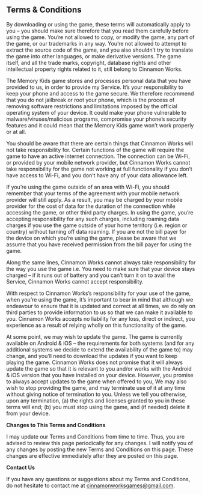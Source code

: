 ## Terms & Conditions

By downloading or using the game, these terms will automatically apply to you – you should make sure therefore that you read them carefully before using the game. You’re not allowed to copy, or modify the game, any part of the game, or our trademarks in any way. You’re not allowed to attempt to extract the source code of the game, and you also shouldn’t try to translate the game into other languages, or make derivative versions. The game itself, and all the trade marks, copyright, database rights and other intellectual property rights related to it, still belong to Cinnamon Works.

The Memory Kids game stores and processes personal data that you have provided to us, in order to provide my Service. It’s your responsibility to keep your phone and access to the game secure. We therefore recommend that you do not jailbreak or root your phone, which is the process of removing software restrictions and limitations imposed by the official operating system of your device. It could make your phone vulnerable to malware/viruses/malicious programs, compromise your phone’s security features and it could mean that the Memory Kids game won’t work properly or at all.

You should be aware that there are certain things that Cinnamon Works will not take responsibility for. Certain functions of the game will require the game to have an active internet connection. The connection can be Wi-Fi, or provided by your mobile network provider, but Cinnamon Works cannot take responsibility for the game not working at full functionality if you don’t have access to Wi-Fi, and you don’t have any of your data allowance left.

If you’re using the game outside of an area with Wi-Fi, you should remember that your terms of the agreement with your mobile network provider will still apply. As a result, you may be charged by your mobile provider for the cost of data for the duration of the connection while accessing the game, or other third party charges. In using the game, you’re accepting responsibility for any such charges, including roaming data charges if you use the game outside of your home territory (i.e. region or country) without turning off data roaming. If you are not the bill payer for the device on which you’re using the game, please be aware that we assume that you have received permission from the bill payer for using the game.

Along the same lines, Cinnamon Works cannot always take responsibility for the way you use the game i.e. You need to make sure that your device stays charged – if it runs out of battery and you can’t turn it on to avail the Service, Cinnamon Works cannot accept responsibility.

With respect to Cinnamon Works’s responsibility for your use of the game, when you’re using the game, it’s important to bear in mind that although we endeavour to ensure that it is updated and correct at all times, we do rely on third parties to provide information to us so that we can make it available to you. Cinnamon Works accepts no liability for any loss, direct or indirect, you experience as a result of relying wholly on this functionality of the game.

At some point, we may wish to update the game. The game is currently available on Android & iOS – the requirements for both systems (and for any additional systems we decide to extend the availability of the game to) may change, and you’ll need to download the updates if you want to keep playing the game. Cinnamon Works does not promise that it will always update the game so that it is relevant to you and/or works with the Android & iOS version that you have installed on your device. However, you promise to always accept updates to the game when offered to you, We may also wish to stop providing the game, and may terminate use of it at any time without giving notice of termination to you. Unless we tell you otherwise, upon any termination, (a) the rights and licenses granted to you in these terms will end; (b) you must stop using the game, and (if needed) delete it from your device.

**Changes to This Terms and Conditions**

I may update our Terms and Conditions from time to time. Thus, you are advised to review this page periodically for any changes. I will notify you of any changes by posting the new Terms and Conditions on this page. These changes are effective immediately after they are posted on this page.

**Contact Us**

If you have any questions or suggestions about my Terms and Conditions, do not hesitate to contact me at cinnamonworksgames@gmail.com.